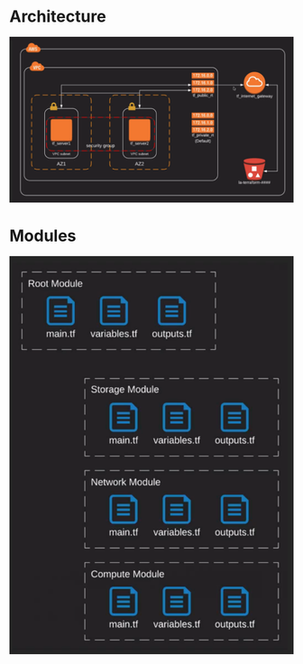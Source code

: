 # Architecture

![Architecture](pictures/architecture.png)

# Modules
![Modules](pictures/modules.png)